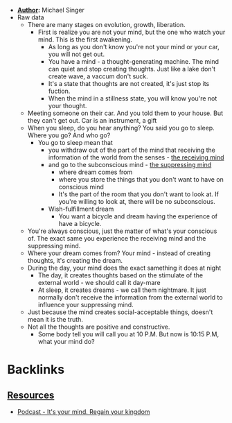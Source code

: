 - **[Author](<Author.md>):** Michael Singer
- Raw data
    - There are many stages on evolution, growth, liberation.
        - First is realize you are not your mind, but the one who watch your mind. This is the first awakening.
            - As long as you don't know you're not your mind or your car, you will not get out.
            - You have a mind - a thought-generating machine. The mind can quiet and stop creating thoughts. Just like a lake don't create wave, a vaccum don't suck. 
            - It's a state that thoughts are not created, it's just stop its fuction. 
            - When the mind in a stillness state, you will know you're not your thought.
    - Meeting someone on their car. And you told them to your house. But they can't get out. Car is an instrument, a gift
    - When you sleep, do you hear anything? You said you go to sleep. Where you go? And who go?
        - You go to sleep mean that 
            - you withdraw out of the part of the mind that receiving the information of the world from the senses - [the receiving mind](<the receiving mind.md>)
            - and go to the subconscious mind - [the suppressing mind](<the suppressing mind.md>)
                - where dream comes from
                - where you store the things that you don't want to have on conscious mind
                - It's the part of the room that you don't want to look at. If you're willing to look at, there will be no subconscious.
            - Wish-fulfillment dream
                - You want a bicycle and dream having the experience of have a bicycle.
    - You're always conscious, just the matter of what's your conscious of. The exact same you experience the receiving mind and the suppressing mind.
    - Where your dream comes from? Your mind - instead of creating thoughts, it's creating the dream.
    - During the day, your mind does the exact samething it does at night
        - The day, it creates thoughts based on the stimulate of the external world - we should call it day-mare
        - At sleep, it creates dreams - we call them nightmare. It just normally don't receive the information from the external world to influence your suppressing mind.
    - Just because the mind creates social-acceptable things, doesn't mean it is the truth.
    - Not all the thoughts are positive and constructive.
        - Some body tell you will call you at 10 P.M. But now is 10:15 P.M, what your mind do? 

# Backlinks
## [Resources](<Resources.md>)
- [Podcast - It's your mind. Regain your kingdom](<Podcast - It's your mind. Regain your kingdom.md>)

